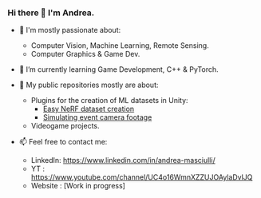 ### Hi there 👋 I'm Andrea.

- 💬 I'm mostly passionate about:
    - Computer Vision, Machine Learning, Remote Sensing.
    - Computer Graphics & Game Dev.
- 🌱 I’m currently learning Game Development, C++ & PyTorch.

- 👯 My public repositories mostly are about:
    - Plugins for the creation of ML datasets in Unity:
        - [Easy NeRF dataset creation](https://github.com/AndreaMas/nerf-dataset-creator-plugin)
        - [Simulating event camera footage](https://github.com/AndreaMas/esim-in-unity)
    - Videogame projects.

- 📫 Feel free to contact me:
    - LinkedIn: https://www.linkedin.com/in/andrea-masciulli/
    - YT : https://www.youtube.com/channel/UC4o16WmnXZZUJOAylaDvlJQ
    - Website : [Work in progress]


<!--
**AndreaMas/AndreaMas** is a ✨ _special_ ✨ repository because its `README.md` (this file) appears on your GitHub profile.

Here are some ideas to get you started:

- 🔭 I’m currently working on ...
- 🌱 I’m currently learning ...
- 👯 I’m looking to collaborate on ...
- 🤔 I’m looking for help with ...
- 💬 Ask me about ...
- 📫 How to reach me: ...
- 😄 Pronouns: ...
- ⚡ Fun fact: ...
-->
